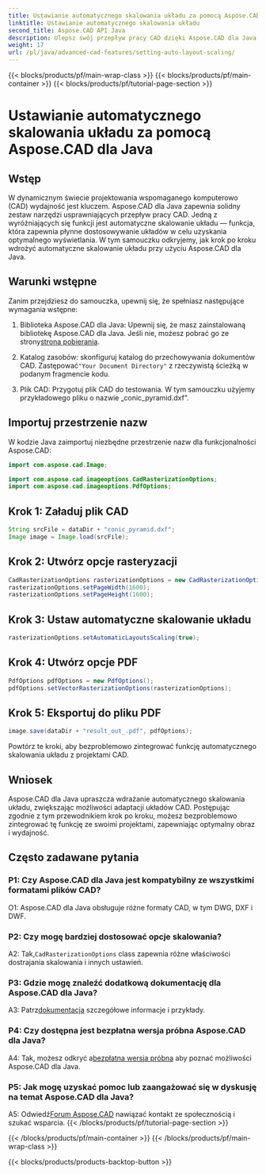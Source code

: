 ```yaml
---
title: Ustawianie automatycznego skalowania układu za pomocą Aspose.CAD dla Java
linktitle: Ustawianie automatycznego skalowania układu
second_title: Aspose.CAD API Java
description: Ulepsz swój przepływ pracy CAD dzięki Aspose.CAD dla Java. Ten przewodnik krok po kroku przedstawia automatyczne skalowanie układu, zapewniające optymalny obraz i wydajność. Pobierz bibliotekę, postępuj zgodnie z tutorialem i zrewolucjonizuj swoje projekty CAD.
weight: 17
url: /pl/java/advanced-cad-features/setting-auto-layout-scaling/
---
```


{{< blocks/products/pf/main-wrap-class >}}
{{< blocks/products/pf/main-container >}}
{{< blocks/products/pf/tutorial-page-section >}}

# Ustawianie automatycznego skalowania układu za pomocą Aspose.CAD dla Java

## Wstęp

W dynamicznym świecie projektowania wspomaganego komputerowo (CAD) wydajność jest kluczem. Aspose.CAD dla Java zapewnia solidny zestaw narzędzi usprawniających przepływ pracy CAD. Jedną z wyróżniających się funkcji jest automatyczne skalowanie układu — funkcja, która zapewnia płynne dostosowywanie układów w celu uzyskania optymalnego wyświetlania. W tym samouczku odkryjemy, jak krok po kroku wdrożyć automatyczne skalowanie układu przy użyciu Aspose.CAD dla Java.

## Warunki wstępne

Zanim przejdziesz do samouczka, upewnij się, że spełniasz następujące wymagania wstępne:

1.  Biblioteka Aspose.CAD dla Java: Upewnij się, że masz zainstalowaną bibliotekę Aspose.CAD dla Java. Jeśli nie, możesz pobrać go ze strony[strona pobierania](https://releases.aspose.com/cad/java/).

2.  Katalog zasobów: skonfiguruj katalog do przechowywania dokumentów CAD. Zastępować`"Your Document Directory"` z rzeczywistą ścieżką w podanym fragmencie kodu.

3. Plik CAD: Przygotuj plik CAD do testowania. W tym samouczku użyjemy przykładowego pliku o nazwie „conic_pyramid.dxf”.

## Importuj przestrzenie nazw

W kodzie Java zaimportuj niezbędne przestrzenie nazw dla funkcjonalności Aspose.CAD:

```java
import com.aspose.cad.Image;

import com.aspose.cad.imageoptions.CadRasterizationOptions;
import com.aspose.cad.imageoptions.PdfOptions;
```

## Krok 1: Załaduj plik CAD

```java
String srcFile = dataDir + "conic_pyramid.dxf";
Image image = Image.load(srcFile);
```

## Krok 2: Utwórz opcje rasteryzacji

```java
CadRasterizationOptions rasterizationOptions = new CadRasterizationOptions();
rasterizationOptions.setPageWidth(1600);
rasterizationOptions.setPageHeight(1600);
```

## Krok 3: Ustaw automatyczne skalowanie układu

```java
rasterizationOptions.setAutomaticLayoutsScaling(true);
```

## Krok 4: Utwórz opcje PDF

```java
PdfOptions pdfOptions = new PdfOptions();
pdfOptions.setVectorRasterizationOptions(rasterizationOptions);
```

## Krok 5: Eksportuj do pliku PDF

```java
image.save(dataDir + "result_out_.pdf", pdfOptions);
```

Powtórz te kroki, aby bezproblemowo zintegrować funkcję automatycznego skalowania układu z projektami CAD.

## Wniosek

Aspose.CAD dla Java upraszcza wdrażanie automatycznego skalowania układu, zwiększając możliwości adaptacji układów CAD. Postępując zgodnie z tym przewodnikiem krok po kroku, możesz bezproblemowo zintegrować tę funkcję ze swoimi projektami, zapewniając optymalny obraz i wydajność.

## Często zadawane pytania

### P1: Czy Aspose.CAD dla Java jest kompatybilny ze wszystkimi formatami plików CAD?

O1: Aspose.CAD dla Java obsługuje różne formaty CAD, w tym DWG, DXF i DWF.

### P2: Czy mogę bardziej dostosować opcje skalowania?

 A2: Tak,`CadRasterizationOptions` class zapewnia różne właściwości dostrajania skalowania i innych ustawień.

### P3: Gdzie mogę znaleźć dodatkową dokumentację dla Aspose.CAD dla Java?

 A3: Patrz[dokumentacja](https://reference.aspose.com/cad/java/) szczegółowe informacje i przykłady.

### P4: Czy dostępna jest bezpłatna wersja próbna Aspose.CAD dla Java?

 A4: Tak, możesz odkryć a[bezpłatna wersja próbna](https://releases.aspose.com/) aby poznać możliwości Aspose.CAD dla Java.

### P5: Jak mogę uzyskać pomoc lub zaangażować się w dyskusję na temat Aspose.CAD dla Java?

A5: Odwiedź[Forum Aspose.CAD](https://forum.aspose.com/c/cad/19) nawiązać kontakt ze społecznością i szukać wsparcia.
{{< /blocks/products/pf/tutorial-page-section >}}

{{< /blocks/products/pf/main-container >}}
{{< /blocks/products/pf/main-wrap-class >}}

{{< blocks/products/products-backtop-button >}}

